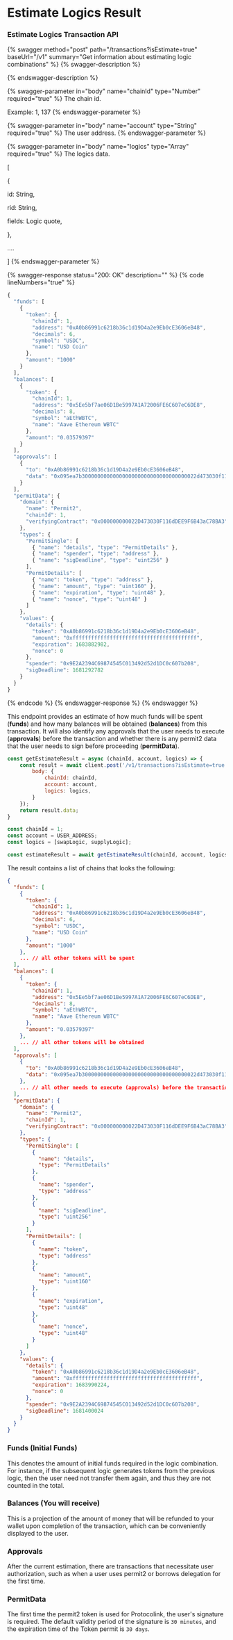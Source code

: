 # Estimate Logics Result

### Estimate Logics Transaction API

{% swagger method="post" path="/transactions?isEstimate=true" baseUrl="/v1" summary="Get information about estimating logic combinations" %}
{% swagger-description %}

{% endswagger-description %}

{% swagger-parameter in="body" name="chainId" type="Number" required="true" %}
The chain id.

Example: 1, 137
{% endswagger-parameter %}

{% swagger-parameter in="body" name="account" type="String" required="true" %}
The user address.
{% endswagger-parameter %}

{% swagger-parameter in="body" name="logics" type="Array" required="true" %}
The logics data.

\[

&#x20;   {

&#x20;       id: String,

&#x20;       rid: String,

&#x20;       fields: Logic quote,

&#x20;   },

&#x20;   ....

]
{% endswagger-parameter %}

{% swagger-response status="200: OK" description="" %}
{% code lineNumbers="true" %}
```javascript
{
  "funds": [
    {
      "token": {
        "chainId": 1,
        "address": "0xA0b86991c6218b36c1d19D4a2e9Eb0cE3606eB48",
        "decimals": 6,
        "symbol": "USDC",
        "name": "USD Coin"
      },
      "amount": "1000"
    }
  ],
  "balances": [
    {
      "token": {
        "chainId": 1,
        "address": "0x5Ee5bf7ae06D1Be5997A1A72006FE6C607eC6DE8",
        "decimals": 8,
        "symbol": "aEthWBTC",
        "name": "Aave Ethereum WBTC"
      },
      "amount": "0.03579397"
    }
  ],
  "approvals": [
    {
      "to": "0xA0b86991c6218b36c1d19D4a2e9Eb0cE3606eB48",
      "data": "0x095ea7b3000000000000000000000000000000000022d473030f116ddee9f6b43ac78ba3ffffffffffffffffffffffffffffffffffffffffffffffffffffffffffffffff"
    }
  ],
  "permitData": {
    "domain": {
      "name": "Permit2",
      "chainId": 1,
      "verifyingContract": "0x000000000022D473030F116dDEE9F6B43aC78BA3"
    },
    "types": {
      "PermitSingle": [
        { "name": "details", "type": "PermitDetails" },
        { "name": "spender", "type": "address" },
        { "name": "sigDeadline", "type": "uint256" }
      ],
      "PermitDetails": [
        { "name": "token", "type": "address" },
        { "name": "amount", "type": "uint160" },
        { "name": "expiration", "type": "uint48" },
        { "name": "nonce", "type": "uint48" }
      ]
    },
    "values": {
      "details": {
        "token": "0xA0b86991c6218b36c1d19D4a2e9Eb0cE3606eB48",
        "amount": "0xffffffffffffffffffffffffffffffffffffffff",
        "expiration": 1683882982,
        "nonce": 0
      },
      "spender": "0x9E2A2394C69874545C013492d52d1DC0c607b208",
      "sigDeadline": 1681292782
    }
  }
}
```
{% endcode %}
{% endswagger-response %}
{% endswagger %}

This endpoint provides an estimate of how much funds will be spent (**funds**) and how many balances will be obtained (**balances**) from this transaction. It will also identify any approvals that the user needs to execute (**approvals**) before the transaction and whether there is any permit2 data that the user needs to sign before proceeding (**permitData**).

```javascript
const getEstimateResult = async (chainId, account, logics) => {
    const result = await client.post('/v1/transactions?isEstimate=true', {
        body: {
            chainId: chainId,
            account: account,
            logics: logics,
        }
    });
    return result.data;
}

const chainId = 1;
const account = USER_ADDRESS;
const logics = [swapLogic, supplyLogic];

const estimateResult = await getEstimateResult(chainId, account, logics);
```

The result contains a list of chains that looks the following:

```json
{
  "funds": [
    {
      "token": {
        "chainId": 1,
        "address": "0xA0b86991c6218b36c1d19D4a2e9Eb0cE3606eB48",
        "decimals": 6,
        "symbol": "USDC",
        "name": "USD Coin"
      },
      "amount": "1000"
    },
    ... // all other tokens will be spent
  ],
  "balances": [
    {
      "token": {
        "chainId": 1,
        "address": "0x5Ee5bf7ae06D1Be5997A1A72006FE6C607eC6DE8",
        "decimals": 8,
        "symbol": "aEthWBTC",
        "name": "Aave Ethereum WBTC"
      },
      "amount": "0.03579397"
    },
    ... // all other tokens will be obtained
  ],
  "approvals": [
    {
      "to": "0xA0b86991c6218b36c1d19D4a2e9Eb0cE3606eB48",
      "data": "0x095ea7b3000000000000000000000000000000000022d473030f116ddee9f6b43ac78ba3ffffffffffffffffffffffffffffffffffffffffffffffffffffffffffffffff"
    },
    ... // all other needs to execute (approvals) before the transaction
  ],
  "permitData": {
    "domain": {
      "name": "Permit2",
      "chainId": 1,
      "verifyingContract": "0x000000000022D473030F116dDEE9F6B43aC78BA3"
    },
    "types": {
      "PermitSingle": [
        {
          "name": "details",
          "type": "PermitDetails"
        },
        {
          "name": "spender",
          "type": "address"
        },
        {
          "name": "sigDeadline",
          "type": "uint256"
        }
      ],
      "PermitDetails": [
        {
          "name": "token",
          "type": "address"
        },
        {
          "name": "amount",
          "type": "uint160"
        },
        {
          "name": "expiration",
          "type": "uint48"
        },
        {
          "name": "nonce",
          "type": "uint48"
        }
      ]
    },
    "values": {
      "details": {
        "token": "0xA0b86991c6218b36c1d19D4a2e9Eb0cE3606eB48",
        "amount": "0xffffffffffffffffffffffffffffffffffffffff",
        "expiration": 1683990224,
        "nonce": 0
      },
      "spender": "0x9E2A2394C69874545C013492d52d1DC0c607b208",
      "sigDeadline": 1681400024
    }
  }
}
```

### Funds (Initial Funds)

This denotes the amount of initial funds required in the logic combination. For instance, if the subsequent logic generates tokens from the previous logic, then the user need not transfer them again, and thus they are not counted in the total.

### Balances (You will receive)

This is a projection of the amount of money that will be refunded to your wallet upon completion of the transaction, which can be conveniently displayed to the user.

### Approvals

After the current estimation, there are transactions that necessitate user authorization, such as when a user uses permit2 or borrows delegation for the first time.

### PermitData

The first time the permit2 token is used for Protocolink, the user's signature is required. The default validity period of the signature is `30 minutes`, and the expiration time of the Token permit is `30 days`.

